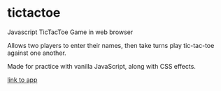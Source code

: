 # tictactoe
Javascript TicTacToe Game in web browser

Allows two players to enter their names, then take turns play tic-tac-toe against one another.

Made for practice with vanilla JavaScript, along with CSS effects.

[link to app](https://nicksama88.github.io/tictactoe/)
